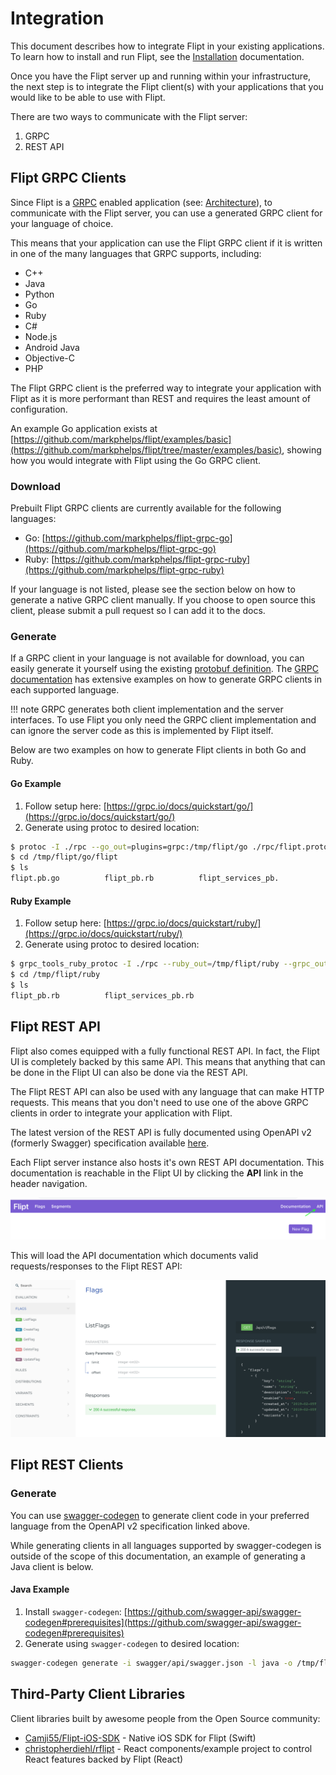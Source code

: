 # Integration

This document describes how to integrate Flipt in your existing applications. To learn how to install and run Flipt, see the [Installation](installation.md) documentation.

Once you have the Flipt server up and running within your infrastructure, the next step is to integrate the Flipt client(s) with your applications that you would like to be able to use with Flipt.

There are two ways to communicate with the Flipt server:

1. GRPC
1. REST API

## Flipt GRPC Clients

Since Flipt is a [GRPC](https://grpc.io/) enabled application (see: [Architecture](architecture.md)), to communicate with the Flipt server, you can use a generated GRPC client for your language of choice.

This means that your application can use the Flipt GRPC client if it is written in one of the many languages that GRPC supports, including:

* C++
* Java
* Python
* Go
* Ruby
* C#
* Node.js
* Android Java
* Objective-C
* PHP

The Flipt GRPC client is the preferred way to integrate your application with Flipt as it is more performant than REST and requires the least amount of configuration.

An example Go application exists at [https://github.com/markphelps/flipt/examples/basic](https://github.com/markphelps/flipt/tree/master/examples/basic), showing how you would integrate with Flipt using the Go GRPC client.

### Download

Prebuilt Flipt GRPC clients are currently available for the following languages:

* Go: [https://github.com/markphelps/flipt-grpc-go](https://github.com/markphelps/flipt-grpc-go)
* Ruby: [https://github.com/markphelps/flipt-grpc-ruby](https://github.com/markphelps/flipt-grpc-ruby)

If your language is not listed, please see the section below on how to generate a native GRPC client manually. If you choose to open source this client, please submit a pull request so I can add it to the docs.

### Generate

If a GRPC client in your language is not available for download, you can easily generate it yourself using the existing [protobuf definition](https://github.com/markphelps/flipt/blob/master/rpc/flipt.proto). The [GRPC documentation](https://grpc.io/docs/) has extensive examples on how to generate GRPC clients in each supported language.

!!! note
    GRPC generates both client implementation and the server interfaces. To use Flipt you only need the GRPC client implementation and can ignore the server code as this is implemented by Flipt itself.

Below are two examples on how to generate Flipt clients in both Go and Ruby.

#### Go Example

1. Follow setup here: [https://grpc.io/docs/quickstart/go/](https://grpc.io/docs/quickstart/go/)
2. Generate using protoc to desired location:

```bash
$ protoc -I ./rpc --go_out=plugins=grpc:/tmp/flipt/go ./rpc/flipt.proto
$ cd /tmp/flipt/go/flipt
$ ls
flipt.pb.go          flipt_pb.rb          flipt_services_pb.
```

#### Ruby Example

1. Follow setup here: [https://grpc.io/docs/quickstart/ruby/](https://grpc.io/docs/quickstart/ruby/)
2. Generate using protoc to desired location:

```bash
$ grpc_tools_ruby_protoc -I ./rpc --ruby_out=/tmp/flipt/ruby --grpc_out=/tmp/flipt/ruby ./rpc/flipt.proto
$ cd /tmp/flipt/ruby
$ ls
flipt_pb.rb          flipt_services_pb.rb
```

## Flipt REST API

Flipt also comes equipped with a fully functional REST API. In fact, the Flipt UI is completely backed by this same API. This means that anything that can be done in the Flipt UI can also be done via the REST API.

The Flipt REST API can also be used with any language that can make HTTP requests. This means that you don't need to use one of the above GRPC clients in order to integrate your application with Flipt.

The latest version of the REST API is fully documented using OpenAPI v2 (formerly Swagger) specification available [here](https://github.com/markphelps/flipt/blob/master/swagger/api/swagger.json).

Each Flipt server instance also hosts it's own REST API documentation. This documentation is reachable in the Flipt UI by clicking the **API** link in the header navigation.

![Flipt API](assets/images/integration/api.png)

This will load the API documentation which documents valid requests/responses to the Flipt REST API:

![Flipt API Docs](assets/images/integration/docs.png)

## Flipt REST Clients

### Generate

You can use [swagger-codegen](https://github.com/swagger-api/swagger-codegen) to generate client code in your preferred language from the OpenAPI v2 specification linked above.

While generating clients in all languages supported by swagger-codegen is outside of the scope of this documentation, an example of generating a Java client is below.

#### Java Example

1. Install `swagger-codegen`: [https://github.com/swagger-api/swagger-codegen#prerequisites](https://github.com/swagger-api/swagger-codegen#prerequisites)
1. Generate using `swagger-codegen` to desired location:

```bash
swagger-codegen generate -i swagger/api/swagger.json -l java -o /tmp/flipt/java
```

## Third-Party Client Libraries

Client libraries built by awesome people from the Open Source community:

* [Camji55/Flipt-iOS-SDK](https://github.com/Camji55/Flipt-iOS-SDK) - Native iOS SDK for Flipt (Swift)
* [christopherdiehl/rflipt](https://github.com/christopherdiehl/rflipt) - React components/example project to control React features backed by Flipt (React)
